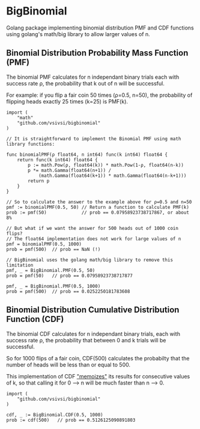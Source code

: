 # BigBinomial
Golang package implementing binomial distribution PMF and CDF functions using golang's math/big library to allow larger values of n.

## Binomial Distribution Probability Mass Function (PMF)  

The binomial PMF calculates for n independant binary trials each with success rate ρ, the probability that k out of n will be successful.

For example: if you flip a fair coin 50 times (ρ=0.5, n=50), the probability of flipping heads exactly 25 times (k=25) is PMF(k).

```golang
import (
	"math"
	"github.com/vsivsi/bigbinomial"
)

// It is straightforward to implement the Binomial PMF using math library functions:

func binomialPMF(ρ float64, n int64) func(k int64) float64 {
	return func(k int64) float64 {
		p := math.Pow(ρ, float64(k)) * math.Pow(1-ρ, float64(n-k))
		p *= math.Gamma(float64(n+1)) / 
			(math.Gamma(float64(k+1)) * math.Gamma(float64(n-k+1)))
		return p
	}
}

// So to calculate the answer to the example above for ρ=0.5 and n=50
pmf := binomialPMF(0.5, 50) // Return a function to calculate PMF(k)
prob := pmf(50)             // prob == 0.07958923738717867, or about 8%

// But what if we want the answer for 500 heads out of 1000 coin flips?
// The float64 implementation does not work for large values of n
pmf = binomialPMF(0.5, 1000)
prob = pmf(500)  // prob == NaN (!)

// BigBinomial uses the golang math/big library to remove this limitation
pmf, _ = BigBinomial.PMF(0.5, 50)
prob = pmf(50)   // prob == 0.07958923738717877

pmf, _ = BigBinomial.PMF(0.5, 1000)
prob = pmf(500)  // prob == 0.0252250181783608
```

## Binomial Distribution Cumulative Distribution Function (CDF)

The binomial CDF calculates for n independant binary trials, each with success rate ρ, the probability that between 0 and k trials will be successful.

So for 1000 flips of a fair coin, CDF(500) calculates the probabilty that the number of heads will be less than or equal to 500.

This implementation of CDF ["memoizes"](https://en.wikipedia.org/wiki/Memoization) its results for consecutive values of k, so that calling it for 0 --> n will be much faster than n --> 0.

```golang
import (
	"github.com/vsivsi/bigbinomial"
)

cdf, _ := BigBinomial.CDF(0.5, 1000)
prob := cdf(500)   // prob == 0.5126125090891803
```
